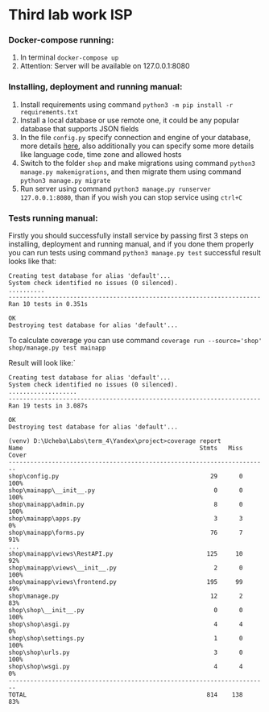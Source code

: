 # Third lab work ISP

### Docker-compose running:

1. In terminal `docker-compose up`
2. Attention: Server will be available on 127.0.0.1:8080

### Installing, deployment and running manual:

1. Install requirements using command `python3 -m pip install -r requirements.txt`
2. Install a local database or use remote one, it could be any popular database that supports JSON fields
3. In the file `config.py` specify connection and engine of your database, more
   details [here](https://docs.djangoproject.com/en/3.1/ref/settings/#databases), also additionally you can specify some
   more details like language code, time zone and allowed hosts
4. Switch to the folder `shop` and make migrations using command `python3 manage.py makemigrations`, and then migrate
   them using command `python3 manage.py migrate`
5. Run server using command `python3 manage.py runserver 127.0.0.1:8080`, than if you wish you can stop service
   using `ctrl+C`

### Tests running manual:

Firstly you should successfully install service by passing first 3 steps on installing, deployment and running manual,
and if you done them properly you can run tests using command `python3 manage.py test` successful result looks like
that:

```commandline
Creating test database for alias 'default'...
System check identified no issues (0 silenced).
..........
----------------------------------------------------------------------
Ran 10 tests in 0.351s

OK
Destroying test database for alias 'default'...
```

To calculate coverage you can use command `coverage run --source='shop' shop/manage.py test mainapp`

Result will look like:`

```commandline
Creating test database for alias 'default'...
System check identified no issues (0 silenced).
...................
----------------------------------------------------------------------
Ran 19 tests in 3.087s

OK
Destroying test database for alias 'default'...

(venv) D:\Ucheba\Labs\term_4\Yandex\project>coverage report
Name                                                 Stmts   Miss  Cover
------------------------------------------------------------------------
shop\config.py                                          29      0   100%
shop\mainapp\__init__.py                                 0      0   100%
shop\mainapp\admin.py                                    8      0   100%
shop\mainapp\apps.py                                     3      3     0%
shop\mainapp\forms.py                                   76      7    91%
...
shop\mainapp\views\RestAPI.py                          125     10    92%
shop\mainapp\views\__init__.py                           2      0   100%
shop\mainapp\views\frontend.py                         195     99    49%
shop\manage.py                                          12      2    83%
shop\shop\__init__.py                                    0      0   100%
shop\shop\asgi.py                                        4      4     0%
shop\shop\settings.py                                    1      0   100%
shop\shop\urls.py                                        3      0   100%
shop\shop\wsgi.py                                        4      4     0%
------------------------------------------------------------------------
TOTAL                                                  814    138    83%

```


